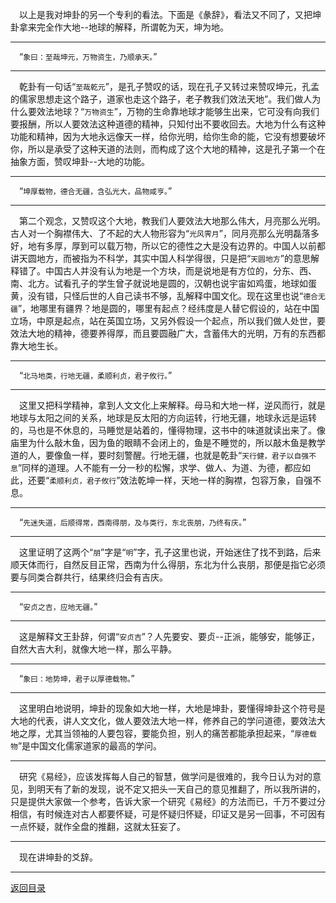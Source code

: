 &emsp;以上是我对坤卦的另一个专利的看法。下面是《彖辞》，看法又不同了，又把坤卦拿来完全作大地--地球的解释，所谓乾为天，坤为地。
___
&emsp;“``象曰：至哉坤元，万物资生，乃顺承天。``”
___
&emsp;乾卦有一句话“``至哉乾元``”，是孔子赞叹的话，现在孔子又转过来赞叹坤元，孔孟的儒家思想走这个路子，道家也走这个路子，老子教我们效法天地”。我们做人为什么要效法地球？“``万物资生``”，万物的生命靠地球才能够生出来，它可没有向我们要报酬，所以人要效法这种道德的精神，只知付出不要收回去。大地为什么有这种功能和精神，因为大地永远像天一样，给你光明，给你生命的能，它没有想要破坏你，所以是承受了这种天道的法则，而构成了这个大地的精神，这是孔子第一个在抽象方面，赞叹坤卦--大地的功能。
___
&emsp;“``坤厚载物，德合无疆，含弘光大，品物咸亨。``”
___
&emsp;第二个观念，又赞叹这个大地，教我们人要效法大地那么伟大，月亮那么光明。古人对一个胸襟伟大、了不起的大人物形容为“``光风霁月``”，同月亮那么光明磊落多好，地有多厚，厚到可以载万物，所以它的德性之大是没有边界的。中国人以前都讲天圆地方，而被指为不科学，其实中国人科学得很，只是把“``天圆地方``”的意思解释错了。中国古人并没有认为地是一个方块，而是说地是有方位的，分东、西、南、北方。试看孔子的学生曾子就说地是圆的，汉朝也说宇宙如鸡蛋，地球如蛋黄，没有错，只怪后世的人自己读书不够，乱解释中国文化。现在这里也说“``德合无疆``”，地哪里有疆界？地是圆的，哪里有起点？经纬度是人替它假设的，站在中国立场，中原是起点，站在英国立场，又另外假设一个起点，所以我们做人处世，要效法大地的精神，德要养得厚，而且要圆融广大，含蓄伟大的光明，万有的东西都靠大地生长。
___
&emsp;“``北马地类，行地无疆，柔顺利贞，君子攸行。``”
___
&emsp;这里又把科学精神，拿到人文文化上来解释。母马和大地一样，逆风而行，就是地球与太阳之间的关系，地球是反太阳的方向运转，行地无疆，地球永远是运转的，马也是不休息的，马睡觉是站着的，懂得物理，这书中的味道就读出来了。像庙里为什么敲木鱼，因为鱼的眼睛不会闭上的，鱼是不睡觉的，所以敲木鱼是教学道的人，要像鱼一样，要时刻警醒。行地无疆，也就是乾卦“``天行健，君子以自强不息``”同样的道理。人不能有一分一秒的松懈，求学、做人、为道、为德，都应如此，还要“``柔顺利贞，君子攸行``”效法乾坤一样，天地一样的胸襟，包容万象，自强不息。
___
&emsp;“``先迷失道，后顺得常，西南得朋，及与类行，东北丧朋，乃终有庆。``”
___
&emsp;这里证明了这两个“``朋``”字是“``明``”字，孔子这里也说，开始迷住了找不到路，后来顺天体而行，自然反目正常，西南为什么得朋，东北为什么丧朋，那便是指它必须要与同类合群共行，结果终归会有吉庆。
___
&emsp;“``安贞之吉，应地无疆。``”
___
&emsp;这是解释文王卦辞，何谓“``安贞吉``”？人先要安、要贞--正派，能够安，能够正，自然大吉大利，就像大地一样，那么平静。
___
&emsp;“``象曰：地势坤，君子以厚德载物。``”
___
&emsp;这里明白地说明，坤卦的现象如大地一样，大地是坤卦，要懂得坤卦这个符号是大地的代表，讲人文文化，做人要效法大地一样，修养自己的学问道德，要效法大地之厚，尤其当领袖的人要包容，要能负担，别人的痛苦都能承担起来，“``厚德载物``”是中国文化儒家道家的最高的学问。
___
&emsp;研究《易经》，应该发挥每人自己的智慧，做学问是很难的，我今日认为对的意见，到明天有了新的发现，说不定又把头一天自己的意见推翻了，所以我所讲的，只是提供大家做一个参考，告诉大家一个研究《易经》的方法而已，千万不要过分相信，有时候连对古人都要怀疑，可是怀疑归怀疑，印证又是另一回事，不可因有一点怀疑，就作全盘的推翻，这就太狂妄了。
___
&emsp;现在讲坤卦的爻辞。
___
[返回目录](../../master/README.md#目录)